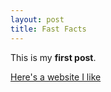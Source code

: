 ```yaml
---
layout: post
title: Fast Facts
---
```


This is my **first post**.

[Here's a website I like](https://goodonyou.eco/)
